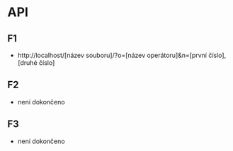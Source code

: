 # API

## F1

- http://localhost/[název souboru]/?o=[název operátoru]&n=[první číslo],[druhé číslo]

## F2

- není dokončeno

## F3

- není dokončeno
